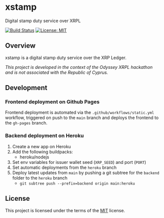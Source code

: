 # xstamp
Digital stamp duty service over XRPL

[![Build Status](https://github.com/misaakidis/xstamp/actions/workflows/static.yml/badge.svg)](https://github.com/misaakidis/xstamp/actions/workflows/static.yml)
[![License: MIT](https://img.shields.io/badge/License-MIT-yellow.svg)](https://opensource.org/licenses/MIT)

## Overview
xstamp is a digital stamp duty service over the XRP Ledger.

*This project is developed in the context of the Odyssey XRPL hackathon and is not associated with the Republic of Cyprus.*


## Development

### Frontend deployment on Github Pages
Frontend deployment is automated via the `.github/workflows/static.yml` workflow, triggered on push to the `main` branch and deploys the frontend to the `gh-pages` branch.

### Backend deployment on Heroku
1. Create a new app on Heroku
2. Add the following buildpacks:
    - heroku/nodejs
3. Set env variables for issuer wallet seed (`XRP_SEED`) and port (`PORT`)
4. Set automatic deployments from the `heroku` branch
5. Deploy latest updates from `main` by pushing a git subtree for the `backend` folder to the `heroku` branch
    - `git subtree push --prefix=backend origin main:heroku`


## License

This project is licensed under the terms of the [MIT](https://choosealicense.com/licenses/mit/) license.